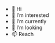 - 👋 Hi
- 👀 I’m interested
- 🌱 I’m currently
- 💞️ I’m looking 
- 📫 Reach 

<!---
bergervi-ynov/bergervi-ynov is a ✨ special ✨ repository because its `README.md` (this file) appears on your GitHub profile.
You can click the Preview link to take a look at your changes.
--->

